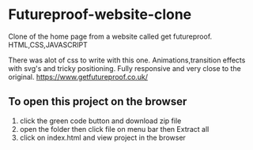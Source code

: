 # Futureproof-website-clone
Clone of the home page from a website called get futureproof. HTML,CSS,JAVASCRIPT

There was alot of css to write with this one. Animations,transition effects with svg's and tricky positioning. Fully responsive and very close to the original.
https://www.getfutureproof.co.uk/

## To open this project on the browser

1. click the green code button and download zip file
2. open the folder then click file on menu bar then Extract all
3. click on index.html and view project in the browser
